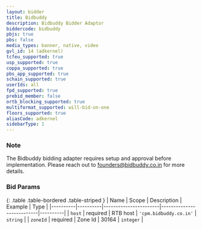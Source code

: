 ```yaml
---
layout: bidder
title: Bidbuddy
description: Bidbuddy Bidder Adaptor
biddercode: bidbuddy
pbjs: true
pbs: false
media_types: banner, native, video
gvl_id: 14 (adkernel)
tcfeu_supported: true
usp_supported: true
coppa_supported: true
pbs_app_supported: true
schain_supported: true
userIds: all
fpd_supported: true
prebid_member: false
ortb_blocking_supported: true
multiformat_supported: will-bid-on-one
floors_supported: true
aliasCode: adkernel
sidebarType: 1
---
```


### Note

The Bidbuddy bidding adapter requires setup and approval before implementation. Please reach out to <founders@bidbuddy.co.in> for more details.

### Bid Params

{: .table .table-bordered .table-striped }
| Name     | Scope    | Description           | Example                   | Type     |
|----------|----------|-----------------------|---------------------------|----------|
| `host`   | required | RTB host | `'cpm.bidbuddy.co.in'` | `string` |
| `zoneId` | required | Zone Id           | 30164                 | `integer` |
